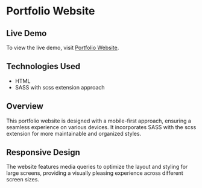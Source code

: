 # Portfolio Website

## Live Demo

To view the live demo, visit [Portfolio Website](https://mumiak-mitch.github.io/sass-portfolio_website/dist).

## Technologies Used

- HTML
- SASS with scss extension approach

## Overview

This portfolio website is designed with a mobile-first approach, ensuring a seamless experience on various devices. It incorporates SASS with the scss extension for more maintainable and organized styles.

## Responsive Design

The website features media queries to optimize the layout and styling for large screens, providing a visually pleasing experience across different screen sizes.

